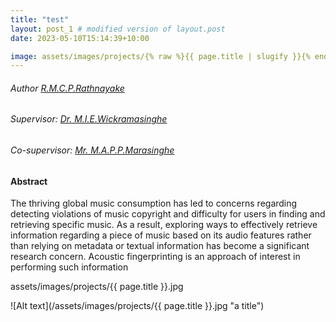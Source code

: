 ```yaml
---
title: "test"
layout: post_1 # modified version of layout.post
date: 2023-05-10T15:14:39+10:00

image: assets/images/projects/{% raw %}{{ page.title | slugify }}{% endraw %}.jpg
---
```


###### Author [R.M.C.P.Rathnayake](/author/RMCPRathnayake.html)

###### Supervisor: [Dr. M.I.E.Wickramasinghe](/team/dr-manju/index.html)
###### Co-supervisor: [ Mr. M.A.P.P.Marasinghe](/team/pasindu-marasinghe/index.html)

#### Abstract
The thriving global music consumption has led to concerns regarding detecting
violations of music copyright and difficulty for users in finding and retrieving
specific music. As a result, exploring ways to effectively retrieve information
regarding a piece of music based on its audio features rather than relying on
metadata or textual information has become a significant research concern.
Acoustic fingerprinting is an approach of interest in performing such information



assets/images/projects/{{ page.title }}.jpg

![Alt text](/assets/images/projects/{{ page.title }}.jpg "a title")

